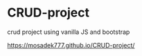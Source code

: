 # CRUD-project
crud project using vanilla JS and bootstrap


https://mosadek777.github.io/CRUD-project/
